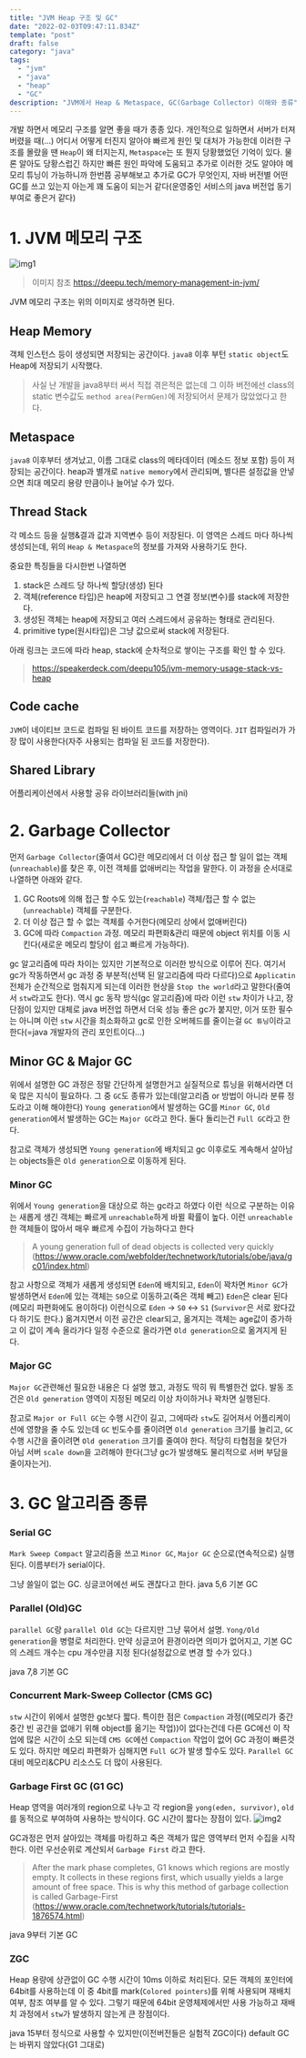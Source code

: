 ```yaml
---
title: "JVM Heap 구조 및 GC"
date: "2022-02-03T09:47:11.834Z"
template: "post"
draft: false
category: "java"
tags:
  - "jvm"
  - "java"
  - "heap"
  - "GC"
description: "JVM에서 Heap & Metaspace, GC(Garbage Collector) 이해와 종류"
---
```


개발 하면서 메모리 구조를 알면 좋을 때가 종종 있다. 개인적으로 일하면서 서버가 터져 버렸을 때(...) 어디서 어떻게 터진지 알아야 빠르게 원인 및 대처가 가능한데 이러한 구조를 몰랐을 땐 `Heap`이 왜 터지는지, `Metaspace`는 또 뭔지 당황했었던 기억이 있다. 물론 알아도 당황스럽긴 하지만 빠른 원인 파악에 도움되고 추가로 이러한 것도 알야야 메모리 튜닝이 가능하니까 한번쯤 공부해보고 추가로 GC가 무엇인지, 자바 버전별 어떤 GC를 쓰고 있는지 아는게 꽤 도움이 되는거 같다(운영중인 서비스의 java 버전업 동기부여로 좋은거 같다)

# 1. JVM 메모리 구조

![img1](/blog/media/java/jvm_memory.png)

> 이미지 참조 https://deepu.tech/memory-management-in-jvm/

JVM 메모리 구조는 위의 이미지로 생각하면 된다.

## Heap Memory

객체 인스턴스 등이 생성되면 저장되는 공간이다. `java8` 이후 부턴 `static object`도 Heap에 저장되기 시작했다.

> 사실 난 개발을 java8부터 써서 직접 겪은적은 없는데 그 이하 버전에선 class의 static 변수값도 `method area(PermGen)`에 저장되어서 문제가 많았었다고 한다.

## Metaspace

`java8` 이후부터 생겨났고, 이름 그대로 class의 메타데이터 (메소드 정보 포함) 등이 저장되는 공간이다. heap과 별개로 `native memory`에서 관리되며, 별다른 설정값을 안넣으면 최대 메모리 용량 만큼이나 늘어날 수가 있다.

## Thread Stack

각 메소드 등을 실행&결과 값과 지역변수 등이 저장된다. 이 영역은 스레드 마다 하나씩 생성되는데, 위의 `Heap & Metaspace`의 정보를 가져와 사용하기도 한다.

중요한 특징들을 다시한번 나열하면

1. stack은 스레드 당 하나씩 할당(생성) 된다
2. 객체(reference 타입)은 heap에 저장되고 그 연결 정보(변수)를 stack에 저장한다.
3. 생성된 객체는 heap에 저장되고 여러 스레드에서 공유하는 형태로 관리된다.
4. primitive type(원시타입)은 그냥 값으로써 stack에 저장된다.

아래 링크는 코드에 따라 heap, stack에 순차적으로 쌓이는 구조를 확인 할 수 있다.

> https://speakerdeck.com/deepu105/jvm-memory-usage-stack-vs-heap

## Code cache

`JVM`이 네이티브 코드로 컴파일 된 바이트 코드를 저장하는 영역이다. `JIT` 컴파일러가 가장 많이 사용한다(자주 사용되는 컴파일 된 코드를 저장한다).

## Shared Library

어플리케이션에서 사용할 공유 라이브러리들(with jni)

# 2. Garbage Collector

먼저 `Garbage Collector`(줄여서 GC)란 메모리에서 더 이상 접근 할 일이 없는 객체(`unreachable`)를 찾은 후, 이전 객체를 없애버리는 작업을 말한다. 이 과정을 순서대로 나열하면 아래와 같다.

1. GC Roots에 의해 접근 할 수도 있는(`reachable`) 객체/접근 할 수 없는(`unreachable`) 객체를 구분한다.
2. 더 이상 접근 할 수 없는 객체를 수거한다(메모리 상에서 없애버린다)
3. GC에 따라 `Compaction` 과정. 메모리 파편화&관리 때문에 object 위치를 이동 시킨다(새로운 메모리 할당이 쉽고 빠르게 가능하다).

gc 알고리즘에 따라 차이는 있지만 기본적으로 이러한 방식으로 이루어 진다. 여기서 gc가 작동하면서 gc 과정 중 부분적(선택 된 알고리즘에 따라 다르다)으로 `Applicatin` 전체가 순간적으로 멈춰지게 되는데 이러한 현상을 `Stop the world`라고 말한다(줄여서 `stw`라고도 한다). 역시 gc 동작 방식(gc 알고리즘)에 따라 이런 `stw` 차이가 나고, 장단점이 있지만 대체로 java 버전업 하면서 더욱 성능 좋은 gc가 붙지만, 이거 또한 필수는 아니며 이런 `stw` 시간을 최소화하고 gc로 인한 오버헤드를 줄이는걸 `GC 튜닝`이라고 한다(=java 개발자의 관리 포인트이다...)

## Minor GC & Major GC

위에서 설명한 GC 과정은 정말 간단하게 설명한거고 실질적으로 튜닝을 위해서라면 더욱 많은 지식이 필요하다. 그 중 `GC`도 종류가 있는데(알고리즘 or 방법이 아니라 분류 정도라고 이해 해야한다) `Young generation`에서 발생하는 GC를 `Minor GC`, `Old generation`에서 발생하는 GC는 `Major GC`라고 한다. 둘다 돌리는건 `Full GC`라고 한다.

참고로 객체가 생성되면 `Young generation`에 배치되고 gc 이후로도 계속해서 살아남는 objects들은 `Old generation`으로 이동하게 된다.

### Minor GC

위에서 `Young generation`을 대상으로 하는 gc라고 하였다 이런 식으로 구분하는 이유는 새롭게 생긴 객체는 빠르게 `unreachable`하게 바뀔 확률이 높다. 이런 `unreachable`한 객체들이 많아서 매우 빠르게 수집이 가능하다고 한다

> A young generation full of dead objects is collected very quickly (https://www.oracle.com/webfolder/technetwork/tutorials/obe/java/gc01/index.html)

참고 사항으로 객체가 새롭게 생성되면 `Eden`에 배치되고, `Eden`이 꽉차면 `Minor GC`가 발생하면서 `Eden`에 있는 객체는 `S0`으로 이동하고(죽은 객체 빼고) `Eden`은 clear 된다(메모리 파편화에도 용이하다) 이런식으로 `Eden` -> `S0` <-> `S1` (`Survivor`은 서로 왔다갔다 하기도 한다.) 옮겨지면서 이전 공간은 clear되고, 옮겨지는 객체는 age값이 증가하고 이 값이 계속 올라가다 일정 수준으로 올라가면 `Old generation`으로 옮겨지게 된다.

### Major GC

`Major GC`관련해선 필요한 내용은 다 설명 했고, 과정도 딱히 뭐 특별한건 없다. 발동 조건은 `Old generation` 영역이 지정된 메모리 이상 차이하거나 꽉차면 실행된다.

참고로 `Major or Full GC`는 수행 시간이 길고, 그에따라 `stw`도 길어져서 어플리케이션에 영향을 줄 수도 있는데 `GC` 빈도수를 줄이려면 `Old generation` 크기를 늘리고, `GC` 수행 시간을 줄이려면 `Old generation` 크기를 줄여야 한다. 적당히 타협점을 찾던가 아님 서버 `scale down`을 고려해야 한다(그냥 gc가 발생해도 물리적으로 서버 부담을 줄이자는거).

# 3. GC 알고리즘 종류

### Serial GC

`Mark Sweep Compact` 알고리즘을 쓰고 `Minor GC`, `Major GC` 순으로(연속적으로) 실행된다. 이름부터가 serial이다.

그냥 쓸일이 없는 GC. 싱글코어에선 써도 괜찮다고 한다. java 5,6 기본 GC

### Parallel (Old)GC

`parallel GC`랑 `parallel Old GC`는 다르지만 그냥 묶어서 설명. `Yong/Old generation`을 병렬로 처리한다. 만약 싱글코어 환경이라면 의미가 없어지고, 기본 GC의 스레드 개수는 cpu 개수만큼 지정 된다(설정값으로 변경 할 수가 있다.)

java 7,8 기본 GC

### Concurrent Mark-Sweep Collector (CMS GC)

`stw` 시간이 위에서 설명한 gc보다 짧다. 특이한 점은 `Compaction` 과정((메모리가 중간중간 빈 공간을 없애기 위해 object를 옮기는 작업))이 없다는건데 다른 GC에선 이 작업에 많은 시간이 소모 되는데 `CMS GC`에선 `Compaction` 작업이 없어 GC 과정이 빠른것도 있다. 하지만 메모리 파편화가 심해지면 `Full GC`가 발생 할수도 있다. `Parallel GC` 대비 메모리&CPU 리소스도 더 많이 사용된다.

### Garbage First GC (G1 GC)

Heap 영역을 여러개의 region으로 나누고 각 region을 `yong(eden, survivor)`, `old`를 동적으로 부여하여 사용하는 방식이다. GC 시간이 짧다는 장점이 있다.
![img2](/blog/media/java/g1_gc.png)

GC과정은 먼저 살아있는 객체를 마킹하고 죽은 객체가 많은 영역부터 먼저 수집을 시작한다. 이런 우선순위로 계산되서 `Garbage First` 라고 한다.

> After the mark phase completes, G1 knows which regions are mostly empty. It collects in these regions first, which usually yields a large amount of free space. This is why this method of garbage collection is called Garbage-First (https://www.oracle.com/technetwork/tutorials/tutorials-1876574.html)

java 9부터 기본 GC

### ZGC

Heap 용량에 상관없이 GC 수행 시간이 10ms 이하로 처리된다. 모든 객체의 포인터에 64bit를 사용하는데 이 중 4bit를 mark(`Colored pointers`)를 위해 사용되며 재배치 여부, 참조 여부를 알 수 있다. 그렇기 때문에 64bit 운영체제에서만 사용 가능하고 재배치 과정에서 `stw`가 발생하지 않는게 큰 장점이다.

java 15부터 정식으로 사용할 수 있지만(이전버전들은 실험적 ZGC이다) default GC는 바뀌지 않았다(G1 그대로)
